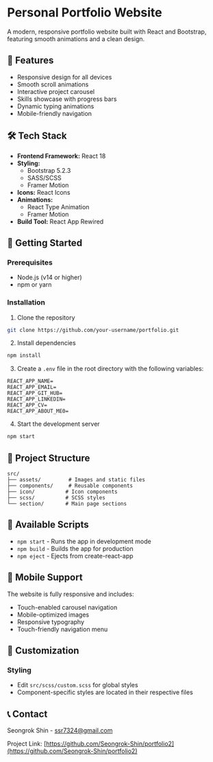 # Personal Portfolio Website

A modern, responsive portfolio website built with React and Bootstrap, featuring smooth animations and a clean design.

## 🌟 Features

- Responsive design for all devices
- Smooth scroll animations
- Interactive project carousel
- Skills showcase with progress bars
- Dynamic typing animations
- Mobile-friendly navigation

## 🛠 Tech Stack

- **Frontend Framework:** React 18
- **Styling:**
  - Bootstrap 5.2.3
  - SASS/SCSS
  - Framer Motion
- **Icons:** React Icons
- **Animations:**
  - React Type Animation
  - Framer Motion
- **Build Tool:** React App Rewired

## 🚀 Getting Started

### Prerequisites

- Node.js (v14 or higher)
- npm or yarn

### Installation

1. Clone the repository

```bash
git clone https://github.com/your-username/portfolio.git
```

2. Install dependencies

```bash
npm install
```

3. Create a `.env` file in the root directory with the following variables:

```env
REACT_APP_NAME=
REACT_APP_EMAIL=
REACT_APP_GIT_HUB=
REACT_APP_LINKEDIN=
REACT_APP_CV=
REACT_APP_ABOUT_ME0=
```

4. Start the development server

```bash
npm start
```

## 📱 Project Structure

```
src/
├── assets/         # Images and static files
├── components/     # Reusable components
├── icon/          # Icon components
├── scss/          # SCSS styles
└── section/       # Main page sections
```

## 🔧 Available Scripts

- `npm start` - Runs the app in development mode
- `npm build` - Builds the app for production
- `npm eject` - Ejects from create-react-app

## 📱 Mobile Support

The website is fully responsive and includes:

- Touch-enabled carousel navigation
- Mobile-optimized images
- Responsive typography
- Touch-friendly navigation menu

## 🎨 Customization

### Styling

- Edit `src/scss/custom.scss` for global styles
- Component-specific styles are located in their respective files

## 📞 Contact

Seongrok Shin - [ssr7324@gmail.com](mailto:ssr7324@gmail.com)

Project Link: [https://github.com/Seongrok-Shin/portfolio2](https://github.com/Seongrok-Shin/portfolio2)
